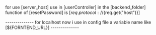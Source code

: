 for use [server_host] use in [userController] in the [backend_folder]
function of [resetPassword] is 
[${req.protocol}://${req.get("host")}]

-------------- for localhost now i use in config file a variable name like [${FORNTEND_URL}] --------------